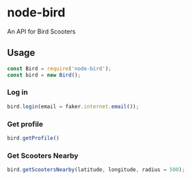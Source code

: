 # node-bird

An API for Bird Scooters

## Usage

```javascript
const Bird = require('node-bird');
const bird = new Bird();
```

### Log in

```javascript
bird.login(email = faker.internet.email());
```

### Get profile

```javascript
bird.getProfile()
```

### Get Scooters Nearby

```javascript
bird.getScootersNearby(latitude, longitude, radius = 500);
```